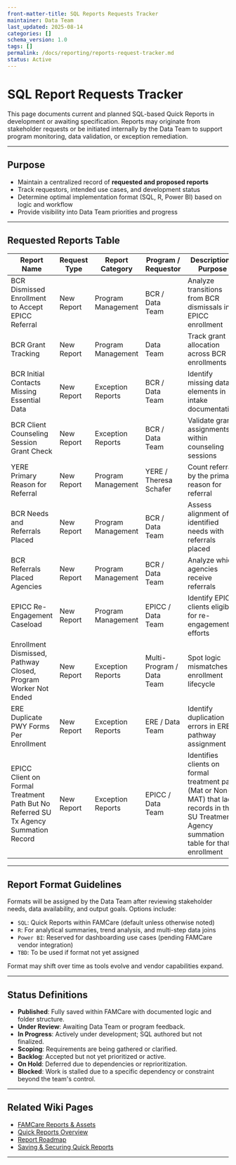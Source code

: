 ```yaml
---
front-matter-title: SQL Reports Requests Tracker  
maintainer: Data Team  
last_updated: 2025-08-14  
categories: []  
schema_version: 1.0  
tags: []  
permalink: /docs/reporting/reports-request-tracker.md
status: Active  
---
```


# SQL Report Requests Tracker

This page documents current and planned SQL-based Quick Reports in development or awaiting specification. Reports may originate from stakeholder requests or be initiated internally by the Data Team to support program monitoring, data validation, or exception remediation.

---

## Purpose

- Maintain a centralized record of **requested and proposed reports**
- Track requestors, intended use cases, and development status
- Determine optimal implementation format (SQL, R, Power BI) based on logic and workflow
- Provide visibility into Data Team priorities and progress

---

## Requested Reports Table

| Report Name                                           | Request Type | Report Category     | Program / Requestor     | Description / Purpose                                       | Priority | Status   | Format |
|-------------------------------------------------------|--------------|----------------------|--------------------------|-------------------------------------------------------------|----------|----------|--------|
| BCR Dismissed Enrollment to Accept EPICC Referral     | New Report   | Program Management    | BCR / Data Team          | Analyze transitions from BCR dismissals into EPICC enrollment | Medium   | Backlog  | SQL    |
| BCR Grant Tracking                                    | New Report   | Program Management    | Data Team                | Track grant allocation across BCR enrollments                | Medium   | Backlog  | SQL    |
| BCR Initial Contacts Missing Essential Data           | New Report   | Exception Reports     | BCR / Data Team          | Identify missing data elements in intake documentation       | Medium   | Backlog  | SQL    |
| BCR Client Counseling Session Grant Check             | New Report   | Exception Reports     | BCR / Data Team          | Validate grant assignments within counseling sessions        | Medium   | Backlog  | SQL    |
| YERE Primary Reason for Referral                      | New Report   | Program Management    | YERE / Theresa Schafer   | Count referrals by the primary reason for referral           | High     | Scoping  | SQL    |
| BCR Needs and Referrals Placed                        | New Report   | Program Management    | BCR / Data Team          | Assess alignment of identified needs with referrals placed   | Medium   | Backlog  | SQL    |
| BCR Referrals Placed Agencies                         | New Report   | Program Management    | BCR / Data Team          | Analyze which agencies receive referrals                     | Medium   | Backlog  | SQL    |
| EPICC Re-Engagement Caseload                          | New Report   | Program Management    | EPICC / Data Team        | Identify EPICC clients eligible for re-engagement efforts    | High     | Backlog  | SQL    |
| Enrollment Dismissed, Pathway Closed, Program Worker Not Ended | New Report | Exception Reports     | Multi-Program / Data Team | Spot logic mismatches in enrollment lifecycle               | Medium   | Backlog  | SQL    |
| ERE Duplicate PWY Forms Per Enrollment                | New Report   | Exception Reports     | ERE / Data Team          | Identify duplication errors in ERE pathway assignment        | Medium   | Backlog  | SQL    |
| EPICC Client on Formal Treatment Path But No Referred SU Tx Agency Summation Record | New Report | Exception Reports | EPICC / Data Team | Identifies clients on formal treatment path (Mat or Non-MAT) that lack records in the SU Treatment Agency summation table for that enrollment | Medium | Blocked | SQL |

---

## Report Format Guidelines

Formats will be assigned by the Data Team after reviewing stakeholder needs, data availability, and output goals. Options include:

- `SQL`: Quick Reports within FAMCare (default unless otherwise noted)
- `R`: For analytical summaries, trend analysis, and multi-step data joins
- `Power BI`: Reserved for dashboarding use cases (pending FAMCare vendor integration)
- `TBD`: To be used if format not yet assigned

Format may shift over time as tools evolve and vendor capabilities expand.

---

## Status Definitions

- **Published**: Fully saved within FAMCare with documented logic and folder structure.
- **Under Review**: Awaiting Data Team or program feedback.
- **In Progress**: Actively under development; SQL authored but not finalized.
- **Scoping**: Requirements are being gathered or clarified.
- **Backlog**: Accepted but not yet prioritized or active.
- **On Hold**: Deferred due to dependencies or reprioritization.
- **Blocked**: Work is stalled due to a specific dependency or constraint beyond the team's control.

---

## Related Wiki Pages

- [FAMCare Reports & Assets](../famcare-reports-and-assets.md)
- [Quick Reports Overview](../quick-reports-overview.md)
- [Report Roadmap](../quick-reports-roadmap.md)
- [Saving & Securing Quick Reports](../saving-and-securing-quick-reports.md)

---
